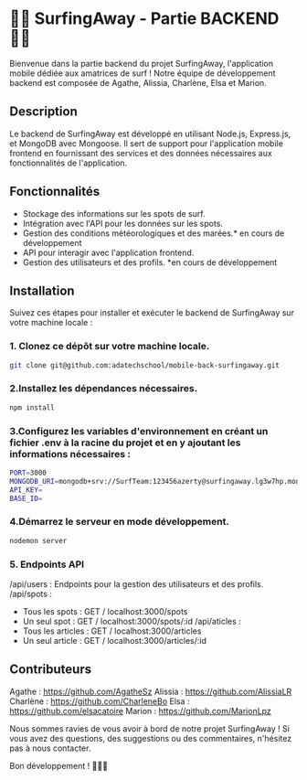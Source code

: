  # 🏄‍♂️ SurfingAway - Partie BACKEND🏄‍♂️

Bienvenue dans la partie backend du projet SurfingAway, l'application mobile dédiée aux amatrices de surf ! Notre équipe de développement backend est composée de Agathe, Alissia, Charlène, Elsa et Marion.

## Description
Le backend de SurfingAway est développé en utilisant Node.js, Express.js, et MongoDB avec Mongoose. Il sert de support pour l'application mobile frontend en fournissant des services et des données nécessaires aux fonctionnalités de l'application.

## Fonctionnalités
- Stockage des informations sur les spots de surf.
- Intégration avec l'API pour les données sur les spots.
- Gestion des conditions météorologiques et des marées.* en cours de développement
- API pour interagir avec l'application frontend.
- Gestion des utilisateurs et des profils. *en cours de développement


## Installation
Suivez ces étapes pour installer et exécuter le backend de SurfingAway sur votre machine locale :

### 1. Clonez ce dépôt sur votre machine locale.
```bash
git clone git@github.com:adatechschool/mobile-back-surfingaway.git
```

### 2.Installez les dépendances nécessaires.
```bash
npm install
```

### 3.Configurez les variables d'environnement en créant un fichier .env à la racine du projet et en y ajoutant les informations nécessaires :
```bash
PORT=3000
MONGODB_URI=mongodb+srv://SurfTeam:123456azerty@surfingaway.lg3w7hp.mongodb.net/surfspots
API_KEY=
BASE_ID=
```

### 4.Démarrez le serveur en mode développement.
```bash
nodemon server
```

### 5. Endpoints API
/api/users : Endpoints pour la gestion des utilisateurs et des profils.
/api/spots :
- Tous les spots : GET / localhost:3000/spots
- Un seul spot : GET / localhost:3000/spots/:id
/api/aticles :
- Tous les articles : GET / localhost:3000/articles
- Un seul article : GET / localhost:3000/articles/:id


## Contributeurs
Agathe : https://github.com/AgatheSz
Alissia : https://github.com/AlissiaLR
Charlène : https://github.com/CharleneBo
Elsa : https://github.com/elsacatoire
Marion : https://github.com/MarionLpz

Nous sommes ravies de vous avoir à bord de notre projet SurfingAway ! Si vous avez des questions, des suggestions ou des commentaires, n'hésitez pas à nous contacter.

Bon développement ! 🌊🏄‍♀️